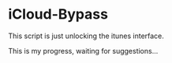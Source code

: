 iCloud-Bypass
=============

This script is just unlocking the itunes interface.

This is my progress, waiting for suggestions...

